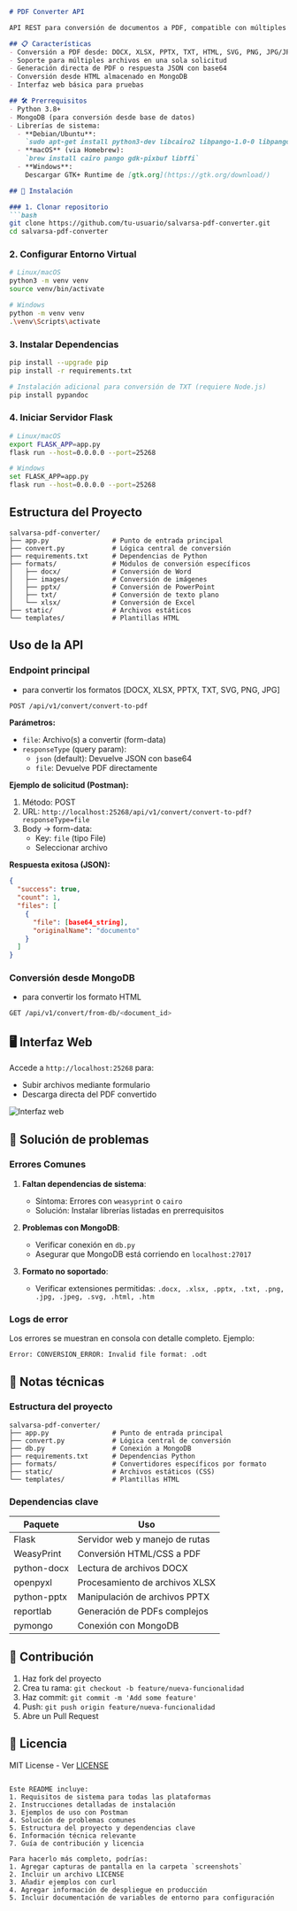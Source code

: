 ```markdown
# PDF Converter API

API REST para conversión de documentos a PDF, compatible con múltiples formatos. Desarrollada con Flask y Python.

## 📋 Características
- Conversión a PDF desde: DOCX, XLSX, PPTX, TXT, HTML, SVG, PNG, JPG/JPEG
- Soporte para múltiples archivos en una sola solicitud
- Generación directa de PDF o respuesta JSON con base64
- Conversión desde HTML almacenado en MongoDB
- Interfaz web básica para pruebas

## 🛠 Prerrequisitos
- Python 3.8+
- MongoDB (para conversión desde base de datos)
- Librerías de sistema:
  - **Debian/Ubuntu**:  
    `sudo apt-get install python3-dev libcairo2 libpango-1.0-0 libpangocairo-1.0-0 libgdk-pixbuf2.0-0 libffi-dev shared-mime-info`
  - **macOS** (via Homebrew):  
    `brew install cairo pango gdk-pixbuf libffi`
  - **Windows**:  
    Descargar GTK+ Runtime de [gtk.org](https://gtk.org/download/)

## 🚀 Instalación

### 1. Clonar repositorio
```bash
git clone https://github.com/tu-usuario/salvarsa-pdf-converter.git
cd salvarsa-pdf-converter
```

### 2. Configurar Entorno Virtual

```bash
# Linux/macOS
python3 -m venv venv
source venv/bin/activate

# Windows
python -m venv venv
.\venv\Scripts\activate
```

### 3. Instalar Dependencias

```bash
pip install --upgrade pip
pip install -r requirements.txt

# Instalación adicional para conversión de TXT (requiere Node.js)
pip install pypandoc
```

### 4. Iniciar Servidor Flask

```bash
# Linux/macOS
export FLASK_APP=app.py
flask run --host=0.0.0.0 --port=25268

# Windows
set FLASK_APP=app.py
flask run --host=0.0.0.0 --port=25268
```

## Estructura del Proyecto

```
salvarsa-pdf-converter/
├── app.py                # Punto de entrada principal
├── convert.py            # Lógica central de conversión
├── requirements.txt      # Dependencias de Python
├── formats/              # Módulos de conversión específicos
│   ├── docx/             # Conversión de Word
│   ├── images/           # Conversión de imágenes
│   ├── pptx/             # Conversión de PowerPoint
│   ├── txt/              # Conversión de texto plano
│   └── xlsx/             # Conversión de Excel
├── static/               # Archivos estáticos
└── templates/            # Plantillas HTML
```

## Uso de la API

### Endpoint principal
- para convertir los formatos [DOCX, XLSX, PPTX, TXT, SVG, PNG, JPG]
```BASH
POST /api/v1/convert/convert-to-pdf
```

**Parámetros:**
- `file`: Archivo(s) a convertir (form-data)
- `responseType` (query param):  
  - `json` (default): Devuelve JSON con base64  
  - `file`: Devuelve PDF directamente

**Ejemplo de solicitud (Postman):**
1. Método: POST
2. URL: `http://localhost:25268/api/v1/convert/convert-to-pdf?responseType=file`
3. Body -> form-data:
   - Key: `file` (tipo File)
   - Seleccionar archivo

**Respuesta exitosa (JSON):**
```json
{
  "success": true,
  "count": 1,
  "files": [
    {
      "file": [base64_string],
      "originalName": "documento"
    }
  ]
}
```

### Conversión desde MongoDB
- para convertir los formato HTML
```BASH
GET /api/v1/convert/from-db/<document_id>
```

## 🖥 Interfaz Web
Accede a `http://localhost:25268` para:
- Subir archivos mediante formulario
- Descarga directa del PDF convertido

![Interfaz web](screenshots/web-interface.png)

## 🐛 Solución de problemas

### Errores Comunes

1. **Faltan dependencias de sistema**:
   - Síntoma: Errores con `weasyprint` o `cairo`
   - Solución: Instalar librerías listadas en prerrequisitos

2. **Problemas con MongoDB**:
   - Verificar conexión en `db.py`
   - Asegurar que MongoDB está corriendo en `localhost:27017`

3. **Formato no soportado**:
   - Verificar extensiones permitidas: `.docx, .xlsx, .pptx, .txt, .png, .jpg, .jpeg, .svg, .html, .htm`

### Logs de error
Los errores se muestran en consola con detalle completo. Ejemplo:
```log
Error: CONVERSION_ERROR: Invalid file format: .odt
```

## 📄 Notas técnicas

### Estructura del proyecto
```
salvarsa-pdf-converter/
├── app.py                # Punto de entrada principal
├── convert.py            # Lógica central de conversión
├── db.py                 # Conexión a MongoDB
├── requirements.txt      # Dependencias Python
├── formats/              # Convertidores específicos por formato
├── static/               # Archivos estáticos (CSS)
└── templates/            # Plantillas HTML
```

### Dependencias clave
| Paquete         | Uso                              |
|-----------------|----------------------------------|
| Flask           | Servidor web y manejo de rutas   |
| WeasyPrint      | Conversión HTML/CSS a PDF        |
| python-docx     | Lectura de archivos DOCX         |
| openpyxl        | Procesamiento de archivos XLSX   |
| python-pptx     | Manipulación de archivos PPTX    |
| reportlab       | Generación de PDFs complejos     |
| pymongo         | Conexión con MongoDB             |

## 🤝 Contribución
1. Haz fork del proyecto
2. Crea tu rama: `git checkout -b feature/nueva-funcionalidad`
3. Haz commit: `git commit -m 'Add some feature'`
4. Push: `git push origin feature/nueva-funcionalidad`
5. Abre un Pull Request

## 📄 Licencia
MIT License - Ver [LICENSE](LICENSE)
```

Este README incluye:
1. Requisitos de sistema para todas las plataformas
2. Instrucciones detalladas de instalación
3. Ejemplos de uso con Postman
4. Solución de problemas comunes
5. Estructura del proyecto y dependencias clave
6. Información técnica relevante
7. Guía de contribución y licencia

Para hacerlo más completo, podrías:
1. Agregar capturas de pantalla en la carpeta `screenshots`
2. Incluir un archivo LICENSE
3. Añadir ejemplos con curl
4. Agregar información de despliegue en producción
5. Incluir documentación de variables de entorno para configuración